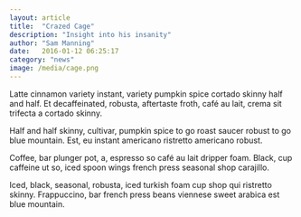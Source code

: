 ```yaml
---
layout: article
title:  "Crazed Cage"
description: "Insight into his insanity"
author: "Sam Manning"
date:   2016-01-12 06:25:17
category: "news"
image: /media/cage.png
---
```


Latte cinnamon variety instant, variety pumpkin spice cortado skinny half and half. Et decaffeinated, robusta, aftertaste froth, café au lait, crema sit trifecta a cortado skinny.

Half and half skinny, cultivar, pumpkin spice to go roast saucer robust to go blue mountain. Est, eu instant americano ristretto americano robust.

Coffee, bar plunger pot, a, espresso so café au lait dripper foam. Black, cup caffeine ut so, iced spoon wings french press seasonal shop carajillo.

Iced, black, seasonal, robusta, iced turkish foam cup shop qui ristretto skinny. Frappuccino, bar french press beans viennese sweet arabica est blue mountain.

